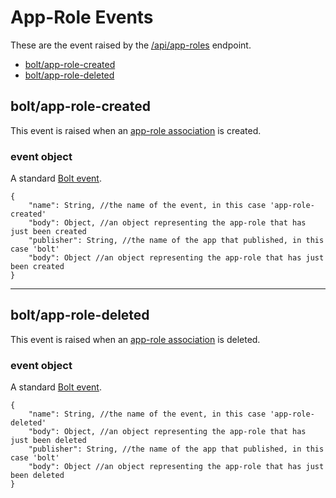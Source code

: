 # App-Role Events

These are the event raised by the [/api/app-roles](/app-roles-api.md) endpoint.

* [bolt/app-role-created](#boltapp-role-created)
* [bolt/app-role-deleted](#boltapp-role-deleted)

## bolt/app-role-created

This event is raised when an [app-role association](/app-role-object.md) is created.

### event object

A standard [Bolt event](/bolt-event.md).

```
{
    "name": String, //the name of the event, in this case 'app-role-created'
    "body": Object, //an object representing the app-role that has just been created
    "publisher": String, //the name of the app that published, in this case 'bolt'
    "body": Object //an object representing the app-role that has just been created
}
```

---

## bolt/app-role-deleted

This event is raised when an [app-role association](/app-role-object.md) is deleted.

### event object

A standard [Bolt event](/bolt-event.md).

```
{
    "name": String, //the name of the event, in this case 'app-role-deleted'
    "body": Object, //an object representing the app-role that has just been deleted
    "publisher": String, //the name of the app that published, in this case 'bolt'
    "body": Object //an object representing the app-role that has just been deleted
}
```



